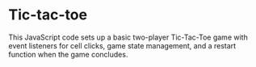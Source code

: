 # Tic-tac-toe
This JavaScript code sets up a basic two-player Tic-Tac-Toe game with event listeners for cell clicks, game state management, and a restart function when the game concludes.
